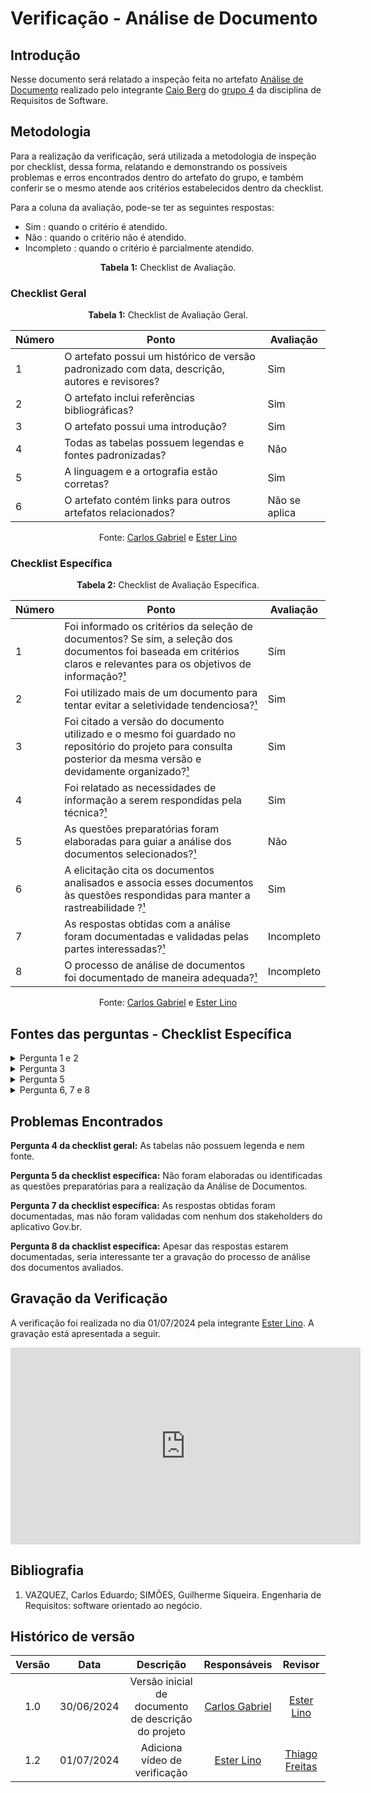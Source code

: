 # Verificação - Análise de Documento

## Introdução

Nesse documento será relatado a inspeção feita no artefato [Análise de Documento](https://github.com/Requisitos-de-Software/2024.1-Gov.br/blob/main/docs/elicitacao/analise_documentos.md) realizado pelo integrante [Caio Berg](https://github.com/Caio-bergbjj) do [grupo 4](https://github.com/Requisitos-de-Software/2024.1-Gov.br) da disciplina de Requisitos de Software.

## Metodologia

Para a realização da verificação, será utilizada a metodologia de inspeção por checklist, dessa forma, relatando e demonstrando os possíveis problemas e erros encontrados dentro do artefato do grupo, e também conferir se o mesmo atende aos critérios estabelecidos dentro da checklist.

Para a coluna da avaliação, pode-se ter as seguintes respostas:

- Sim : quando o critério é atendido.
- Não : quando o critério não é atendido.
- Incompleto : quando o critério é parcialmente atendido.

<font><p style="text-align: center">**Tabela 1:** Checklist de Avaliação.</p></font>

### Checklist Geral

<font><p style="text-align: center">**Tabela 1:** Checklist de Avaliação Geral.</p></font>

| Número  | Ponto | Avaliação        |
|---------|-------|------------------|
| 1   | O artefato possui um histórico de versão padronizado com data, descrição, autores e revisores?                       |          Sim        |
| 2   | O artefato inclui referências bibliográficas?                                                                        |           Sim       |
| 3   | O artefato possui uma introdução?                                                                                   |           Sim       |
| 4   | Todas as tabelas possuem legendas e fontes padronizadas?                                                             |       Não           |
| 5  | A linguagem e a ortografia estão corretas?                                                                           |            Sim      |
| 6  | O artefato contém links para outros artefatos relacionados?                                                           |      Não se aplica            |

<div align="center">Fonte: <a href="https://github.com/TheCarlosRamos">Carlos Gabriel</a> e <a href="https://github.com/esteerlino">Ester Lino</a></div>

### Checklist Específica

<font><p style="text-align: center">**Tabela 2:** Checklist de Avaliação Específica.</p></font>

| Número | Ponto | Avaliação |
|--------|-------|-----------|
| 1      | Foi informado os critérios da seleção de documentos? Se sim, a seleção dos documentos foi baseada em critérios claros e relevantes para os objetivos de informação?[¹](#ref1)  | Sim |
| 2      | Foi utilizado mais de um documento para tentar evitar a seletividade tendenciosa?[¹](#ref1)  | Sim |
| 3      | Foi citado a versão do documento utilizado e o mesmo foi guardado no repositório do projeto para consulta posterior da mesma versão e devidamente organizado?[¹](#ref1)  | Sim |
| 4      | Foi relatado as necessidades de informação a serem respondidas pela técnica?[¹](#ref1)  | Sim |
| 5      | As questões preparatórias foram elaboradas para guiar a análise dos documentos selecionados?[¹](#ref1)  | Não |
| 6      | A elicitação cita os documentos analisados e associa esses documentos às questões respondidas para manter a rastreabilidade ?[¹](#ref1) | Sim |
| 7      | As respostas obtidas com a análise foram documentadas e validadas pelas partes interessadas?[¹](#ref1)  | Incompleto |
| 8      | O processo de análise de documentos foi documentado de maneira adequada?[¹](#ref1)  | Incompleto |

<div align="center">Fonte: <a href="https://github.com/TheCarlosRamos">Carlos Gabriel</a> e <a href="https://github.com/esteerlino">Ester Lino</a></div> 

## Fontes das perguntas - Checklist Específica

</details>
<details><summary>Pergunta 1 e 2</summary>
<img src="assets/verificacao/AlaniDoc1e2.png" alt="ref" width="700"/>
</details>

</details>
<details><summary>Pergunta 3</summary>
<img src="assets/verificacao/AlaniDoc3.png" alt="ref" width="700"/>
</details>

</details>
<details><summary>Pergunta 5</summary>
<img src="assets/verificacao/AlaniDoc5.png" alt="ref" width="700"/>
</details>

</details>
<details><summary>Pergunta 6, 7 e 8</summary>
<img src="assets/verificacao/AlaniDoc6e7e8.png" alt="ref" width="700"/>
</details>

## Problemas Encontrados

**Pergunta 4 da checklist geral:** As tabelas não possuem legenda e nem fonte.

**Pergunta 5 da checklist específica:** Não foram elaboradas ou identificadas as questões preparatórias para a realização da Análise de Documentos.

**Pergunta 7 da checklist específica:** As respostas obtidas foram documentadas, mas não foram validadas com nenhum dos stakeholders do aplicativo Gov.br.

**Pergunta 8 da chacklist específica:** Apesar das respostas estarem documentadas, seria interessante ter a gravação do processo de análise dos documentos avaliados.

## Gravação da Verificação

A verificação foi realizada no dia 01/07/2024 pela integrante [Ester Lino](https://github.com/esteerlino). A gravação está apresentada a seguir.

<iframe width="560" height="315" src="https://www.youtube.com/embed/tOjJ8RxtWps?si=Msw61nB-J3eKM--r" title="YouTube video player" frameborder="0" allow="accelerometer; autoplay; clipboard-write; encrypted-media; gyroscope; picture-in-picture; web-share" referrerpolicy="strict-origin-when-cross-origin" allowfullscreen></iframe>

## Bibliografia

<a id="ref1"></a>

1. VAZQUEZ, Carlos Eduardo; SIMÕES, Guilherme Siqueira. Engenharia de Requisitos: software orientado ao negócio. 

## Histórico de versão
| Versão | Data       | Descrição                                   | Responsáveis                                                                               | Revisor                                      |
| :----: | :--------: | :-----------------------------------------: | :----------------------------------------------------------------------------------------: | :------------------------------------------: |
|  1.0   | 30/06/2024 | Versão inicial de documento de descrição do projeto | [Carlos Gabriel](https://github.com/TheCarlosRamos)                                         | [Ester Lino](https://github.com/esteerlino)  |
|  1.2   | 01/07/2024 | Adiciona vídeo de verificação | [Ester Lino](https://github.com/esteerlino) | [Thiago Freitas](https://github.com/thiagorfreitas) |
